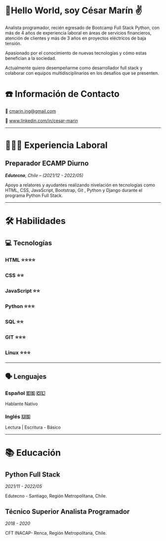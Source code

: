 # 🖖Hello World, soy César Marín ✌️

Analista programador, recién egresado de Bootcamp Full Stack Python, con más de 4 años de experiencia laboral en áreas de servicios financieros, atención de clientes y más de 3 años en proyectos eléctricos de baja tensión.

Apasionado por el conocimiento de nuevas tecnologías y cómo estas benefician a la sociedad.

Actualmente quiero desempeñarme como desarrollador full stack y colaborar con equipos multidisciplinarios en los desafíos que se presenten.

# ☎️ Información de Contacto

📧 cmarin.ing@gmail.com

🔗 www.linkedin.com/in/cesar-marin

---

# **👩🏻‍💻** Experiencia Laboral

## Preparador ECAMP Diurno

***Edutecno**, Chile – (2021/12 - 2022/05)*

Apoyo a relatores y ayudantes realizando nivelación en tecnologías como HTML, CSS, JavaScript, Bootstrap, Git , Python y Django durante el programa Python Full Stack.

---

# 🛠 Habilidades

## 💻 Tecnologías

### HTML           ⭐️⭐️⭐️⭐️

### CSS               ⭐️⭐️

### JavaScript     ⭐️⭐️

### Python          ⭐️⭐️⭐️

### SQL               ⭐️⭐️

### GIT               ⭐️⭐️⭐️

### Linux             ⭐️⭐️⭐️

---

## 🗣 Lenguajes

### Español 🇪🇸 🇨🇱

Hablante Nativo

### Inglés 🇺🇸

Lectura | Escritura -  Básico

---

# 📚 Educación

## Python Full Stack

*2021/11 - 2022/05*

Edutecno - Santiago, Región Metropolitana, Chile.

## Técnico Superior Analista Programador

*2018 - 2020*

CFT INACAP- Renca, Región Metropolitana, Chile.
